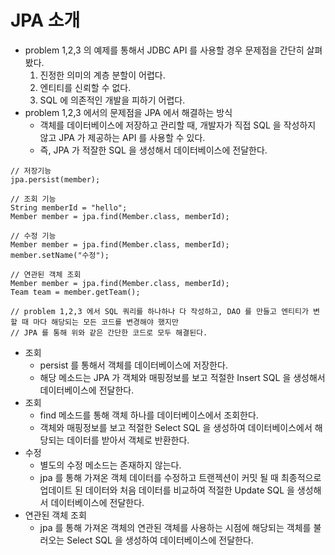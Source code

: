 # JPA 소개

* problem 1,2,3 의 예제를 통해서 JDBC API 를 사용할 경우 문제점을 간단히 살펴봤다.
    1. 진정한 의미의 계층 분할이 어렵다.
    2. 엔티티를 신뢰할 수 없다.
    3. SQL 에 의존적인 개발을 피하기 어렵다.
* problem 1,2,3 에서의 문제점을 JPA 에서 해결하는 방식
    * 객체를 데이터베이스에 저장하고 관리할 때, 개발자가 직접 SQL 을 작성하지 않고 JPA 가 제공하는 API 를 사용할 수 있다.
    * 즉, JPA 가 적잘한 SQL 을 생성해서 데이터베이스에 전달한다.

```
// 저장기능
jpa.persist(member);

// 조회 기능
String memberId = "hello";
Member member = jpa.find(Member.class, memberId);

// 수정 기능
Member member = jpa.find(Member.class, memberId);
member.setName("수정");

// 연관된 객체 조회
Member member = jpa.find(Member.class, memberId);
Team team = member.getTeam();

// problem 1,2,3 에서 SQL 쿼리를 하나하나 다 작성하고, DAO 를 만들고 엔티티가 변할 때 마다 해당되는 모든 코드를 변경해야 했지만
// JPA 를 통해 위와 같은 간단한 코드로 모두 해결된다.
```

* 조회
    * persist 를 통해서 객체를 데이터베이스에 저장한다.
    * 해당 메소드는 JPA 가 객체와 매핑정보를 보고 적절한 Insert SQL 을 생성해서 데이터베이스에 전달한다.
* 조회
    * find 메소드를 통해 객체 하나를 데이터베이스에서 조회한다.
    * 객체와 매핑정보를 보고 적절한 Select SQL 을 생성하여 데이터베이스에서 해당되는 데이터를 받아서 객체로 반환한다.
* 수정
    * 별도의 수정 메소드는 존재하지 않는다.
    * jpa 를 통해 가져온 객체 데이터를 수정하고 트랜젝션이 커밋 될 때 최종적으로 업데이트 된 데이터와 처음 데이터를 비교하여 적절한 Update SQL 을 생성해서 데이터베이스에 전달한다.
* 연관된 객체 조회
    * jpa 를 통해 가져온 객체의 연관된 객체를 사용하는 시점에 해당되는 객체를 불러오는 Select SQL 을 생성하여 데이터베이스에 전달한다.
